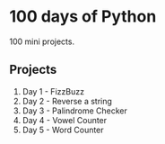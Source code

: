 # 100 days of Python

100 mini projects.

## Projects
1. Day 1 - FizzBuzz
1. Day 2 - Reverse a string
1. Day 3 - Palindrome Checker
1. Day 4 - Vowel Counter
1. Day 5 - Word Counter
